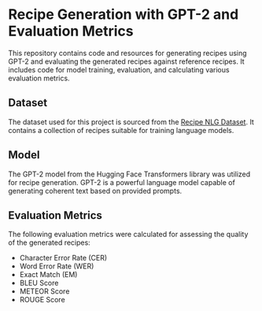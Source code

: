 # Recipe Generation with GPT-2 and Evaluation Metrics

This repository contains code and resources for generating recipes using GPT-2 and evaluating the generated recipes against reference recipes. It includes code for model training, evaluation, and calculating various evaluation metrics.

## Dataset
The dataset used for this project is sourced from the [Recipe NLG Dataset](https://huggingface.co/datasets/recipe_nlg). It contains a collection of recipes suitable for training language models.

## Model
The GPT-2 model from the Hugging Face Transformers library was utilized for recipe generation. GPT-2 is a powerful language model capable of generating coherent text based on provided prompts.

## Evaluation Metrics
The following evaluation metrics were calculated for assessing the quality of the generated recipes:
- Character Error Rate (CER)
- Word Error Rate (WER)
- Exact Match (EM)
- BLEU Score
- METEOR Score
- ROUGE Score
